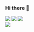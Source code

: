 ### Hi there 👋


<!--I'm  :<br> -->
<div>
<img src="https://img.shields.io/badge/Java-007396?style=plastic&logo=java&logoColor=white"> 
<img src="https://img.shields.io/badge/Python-3776AB?style=plastic&logo=Python&logoColor=white"/>
<img src="https://img.shields.io/badge/R-00599C?style=plastic&logo=R&logoColor=white"> 

<br>
<!--I'm interested in :<br> -->
<img src="https://img.shields.io/badge/JavaScript-F7DF1E?style=plastic&logo=JavaScript&logoColor=black"> 
</div>
